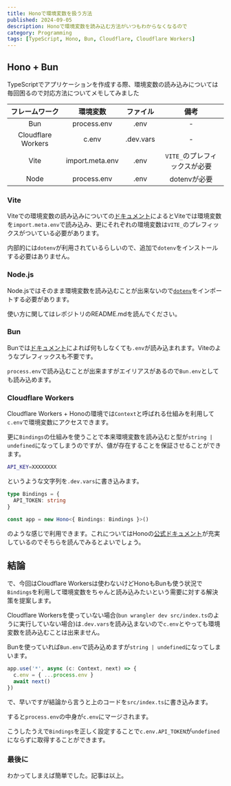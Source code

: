 ```yaml
---
title: Honoで環境変数を扱う方法 
published: 2024-09-05
description: Honoで環境変数を読み込む方法がいつもわからなくなるので 
category: Programming
tags: [TypeScript, Hono, Bun, Cloudflare, Cloudflare Workers]
---
```


## Hono + Bun

TypeScriptでアプリケーションを作成する際、環境変数の読み込みについては毎回困るので対応方法についてメモしてみました

| フレームワーク     | 環境変数        | ファイル  | 備考                          | 
| :----------------: | :-------------: | :-------: | :---------------------------: | 
| Bun                | process.env     | .env      | -                             | 
| Cloudflare Workers | c.env           | .dev.vars | -                             | 
| Vite               | import.meta.env | .env      | `VITE_`のプレフィックスが必要 | 
| Node               | process.env     | .env      | dotenvが必要                  | 

### Vite

Viteでの環境変数の読み込みについての[ドキュメント](https://ja.vitejs.dev/guide/env-and-mode)によるとViteでは環境変数を`import.meta.env`で読み込み、更にそれぞれの環境変数は`VITE_`のプレフィックスがついている必要があります。

内部的には`dotenv`が利用されているらしいので、追加で`dotenv`をインストールする必要はありません。

### Node.js

Node.jsではそのまま環境変数を読み込むことが出来ないので[`dotenv`](https://github.com/motdotla/dotenv)をインポートする必要があります。

使い方に関してはレポジトリのREADME.mdを読んでください。

### Bun

Bunでは[ドキュメント](https://bun.sh/guides/runtime/read-env)によれば何もしなくても`.env`が読み込まれます。Viteのようなプレフィックスも不要です。

`process.env`で読み込むことが出来ますがエイリアスがあるので`Bun.env`としても読み込めます。

### Cloudflare Workers

Cloudflare Workers + Honoの環境では`Context`と呼ばれる仕組みを利用して`c.env`で環境変数にアクセスできます。

更に`Bindings`の仕組みを使うことで本来環境変数を読み込むと型が`string | undefined`になってしまうのですが、値が存在することを保証させることができます。

```zsh
API_KEY=XXXXXXXX
```

というような文字列を`.dev.vars`に書き込みます。

```ts
type Bindings = {
  API_TOKEN: string
}

const app = new Hono<{ Bindings: Bindings }>()
```

のような感じで利用できます。これについてはHonoの[公式ドキュメント](https://hono.dev/docs/getting-started/cloudflare-workers#bindings)が充実しているのでそちらを読んでみるとよいでしょう。

## 結論

で、今回はCloudflare Workersは使わないけどHonoもBunも使う状況で`Bindings`を利用して環境変数をちゃんと読み込みたいという需要に対する解決策を提案します。

Cloudflare Workersを使っていない場合(`bun wrangler dev src/index.ts`のように実行していない場合)は`.dev.vars`を読み込まないので`c.env`とやっても環境変数を読み込むことは出来ません。

Bunを使っていれば`Bun.env`で読み込めますが`string | undefined`になってしまいます。

```ts
app.use('*', async (c: Context, next) => {
  c.env = { ...process.env }
  await next()
})
```

で、早いですが結論から言うと上のコードを`src/index.ts`に書き込みます。

すると`process.env`の中身が`c.env`にマージされます。

こうしたうえで`Bindings`を正しく設定することで`c.env.API_TOKEN`が`undefined`にならずに取得することができます。　

### 最後に

わかってしまえば簡単でした。記事は以上。